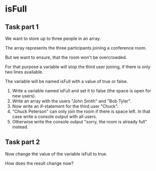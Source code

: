 # isFull

## Task part 1
We want to store up to three people in an array.

The array represents the three participants joining a conference room.

But we want to ensure, that the room won't be overcrowded.

For that purpose a variable will stop the third user joining, if there is only two lines available.

The variable will be named isFull with a value of true or false. 
1. Write a variable named isFull and set it to false (the space is open for new users).
2. Write an array with the users "John Smith" and "Bob Tyler".
3. Now write an if-statement for the third user "Chuck".
4. "Chuck Peterson" can only join the room if there is space left. In that case write a console output with all users.
5. Otherwise write the console output "sorry, the room is already full" instead.

## Task part 2
Now change the value of the variable isFull to true.

How does the result change now?

